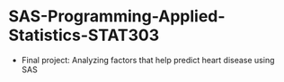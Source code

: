 # SAS-Programming-Applied-Statistics-STAT303
- Final project: Analyzing factors that help predict heart disease using SAS
